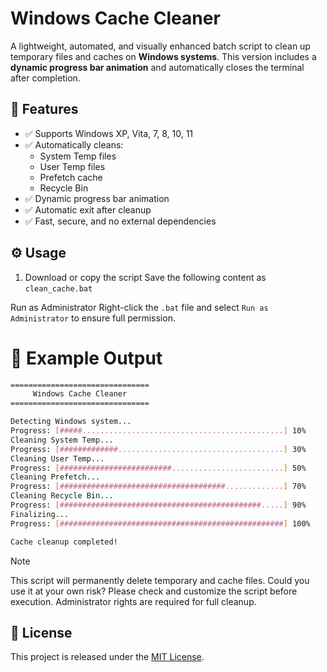 # Windows Cache Cleaner
A lightweight, automated, and visually enhanced batch script to clean up temporary files and caches on **Windows systems**.
This version includes a **dynamic progress bar animation** and automatically closes the terminal after completion.

## 🌟 Features
- ✅ Supports Windows XP, Vita, 7, 8, 10, 11
- ✅ Automatically cleans:
  - System Temp files
  - User Temp files
  - Prefetch cache
  - Recycle Bin
- ✅ Dynamic progress bar animation
- ✅ Automatic exit after cleanup
- ✅ Fast, secure, and no external dependencies

## ⚙️ Usage
1. Download or copy the script
Save the following content as `clean_cache.bat`

Run as Administrator
Right-click the `.bat` file and select `Run as Administrator` to ensure full permission.

# 📄 Example Output
```bash
===============================
     Windows Cache Cleaner
===============================

Detecting Windows system...
Progress: [#####.............................................] 10%
Cleaning System Temp...
Progress: [#############.....................................] 30%
Cleaning User Temp...
Progress: [#########################.........................] 50%
Cleaning Prefetch...
Progress: [#####################################.............] 70%
Cleaning Recycle Bin...
Progress: [#############################################.....] 90%
Finalizing...
Progress: [##################################################] 100%

Cache cleanup completed!
```

>[!Note]
> This script will permanently delete temporary and cache files.
> Could you use it at your own risk?
> Please check and customize the script before execution.
> Administrator rights are required for full cleanup.

## 🧩 License
This project is released under the [MIT License](LICENSE).
